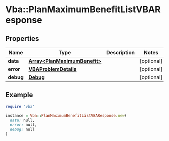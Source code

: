 # Vba::PlanMaximumBenefitListVBAResponse

## Properties

| Name | Type | Description | Notes |
| ---- | ---- | ----------- | ----- |
| **data** | [**Array&lt;PlanMaximumBenefit&gt;**](PlanMaximumBenefit.md) |  | [optional] |
| **error** | [**VBAProblemDetails**](VBAProblemDetails.md) |  | [optional] |
| **debug** | [**Debug**](Debug.md) |  | [optional] |

## Example

```ruby
require 'vba'

instance = Vba::PlanMaximumBenefitListVBAResponse.new(
  data: null,
  error: null,
  debug: null
)
```

